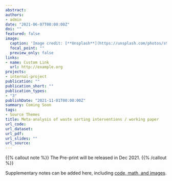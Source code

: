 ```yaml
---
abstract: 
authors:
- admin
date: "2021-06-07T00:00:00Z"
doi: ""
featured: false
image:
  caption: 'Image credit: [**Unsplash**](https://unsplash.com/photos/s9CC2SKySJM)'
  focal_point: ""
  preview_only: false
links:
- name: Custom Link
  url: http://example.org
projects:
- internal-project
publication: ""
publication_short: ""
publication_types:
- "3"
publishDate: "2021-11-01T00:00:00Z"
summary: Coming Soon
tags:
- Source Themes
title: Meta-analysis of waste sorting interventions / working paper
url_code: 
url_dataset: 
url_pdf: 
url_slides: ""
url_source: 
---
```


{{% callout note %}}
The Pre-print will be released in Dec 2021.
{{% /callout %}}

Supplementary notes can be added here, including [code, math, and images](https://wowchemy.com/docs/writing-markdown-latex/).
